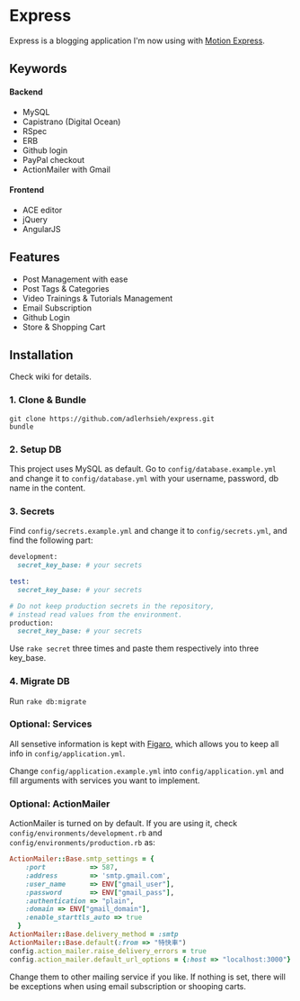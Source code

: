 # Express

Express is a blogging application I'm now using with [Motion Express](http://motion-express.com/).

## Keywords

#### Backend

- MySQL
- Capistrano (Digital Ocean)
- RSpec
- ERB
- Github login
- PayPal checkout
- ActionMailer with Gmail

#### Frontend

- ACE editor
- jQuery
- AngularJS

## Features

- Post Management with ease
- Post Tags & Categories
- Video Trainings & Tutorials Management
- Email Subscription
- Github Login
- Store & Shopping Cart

## Installation

Check wiki for details.

### 1. Clone & Bundle

```
git clone https://github.com/adlerhsieh/express.git
bundle
```

### 2. Setup DB

This project uses MySQL as default. Go to `config/database.example.yml` and change it to `config/database.yml` with your username, password, db name in the content.

### 3. Secrets

Find `config/secrets.example.yml` and change it to `config/secrets.yml`, and find the following part:

```ruby
development:
  secret_key_base: # your secrets

test:
  secret_key_base: # your secrets

# Do not keep production secrets in the repository,
# instead read values from the environment.
production:
  secret_key_base: # your secrets
```

Use `rake secret` three times and paste them respectively into three key_base.

### 4. Migrate DB

Run `rake db:migrate`

### Optional: Services

All sensetive information is kept with [Figaro](https://github.com/laserlemon/figaro), which allows you to keep all info in `config/application.yml`. 

Change `config/application.example.yml` into `config/application.yml` and fill arguments with services you want to implement.

### Optional: ActionMailer

ActionMailer is turned on by default. If you are using it, check `config/environments/development.rb` and `config/environments/production.rb` as:

```ruby
ActionMailer::Base.smtp_settings = {
    :port           => 587,
    :address        => 'smtp.gmail.com',
    :user_name      => ENV["gmail_user"],
    :password       => ENV["gmail_pass"],
    :authentication => "plain",
    :domain => ENV["gmail_domain"],
    :enable_starttls_auto => true
  }
ActionMailer::Base.delivery_method = :smtp
ActionMailer::Base.default(:from => "特快車")
config.action_mailer.raise_delivery_errors = true
config.action_mailer.default_url_options = {:host => "localhost:3000"}
```

Change them to other mailing service if you like. If nothing is set, there will be exceptions when using email subscription or shooping carts.



